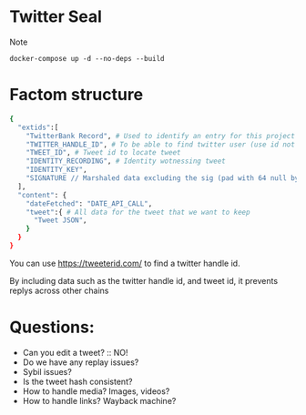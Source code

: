 # Twitter Seal

Note
```
docker-compose up -d --no-deps --build
```

# Factom structure

```bash
{
  "extids":[
    "TwitterBank Record", # Used to identify an entry for this project
    "TWITTER_HANDLE_ID", # To be able to find twitter user (use id not handle)
    "TWEET_ID", # Tweet id to locate tweet
    "IDENTITY_RECORDING", # Identity wotnessing tweet
    "IDENTITY_KEY",
    "SIGNATURE // Marshaled data excluding the sig (pad with 64 null bytes)",
  ],
  "content": {
    "dateFetched": "DATE_API_CALL",
    "tweet":{ # All data for the tweet that we want to keep
      "Tweet JSON",
    }
  }
}

```

You can use https://tweeterid.com/ to find a twitter handle id.

By including data such as the twitter handle id, and tweet id, it prevents replys across other chains

# Questions:
- Can you edit a tweet? :: NO!
- Do we have any replay issues?
- Sybil issues?
- Is the tweet hash consistent?
- How to handle media? Images, videos?
- How to handle links? Wayback machine?

